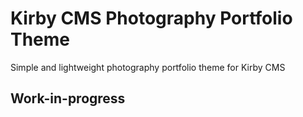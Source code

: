 # Kirby CMS Photography Portfolio Theme

Simple and lightweight photography portfolio theme for Kirby CMS

## Work-in-progress
